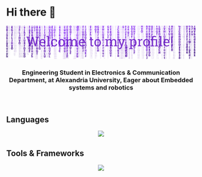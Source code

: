 # Hi there 👋


<div align="center">
  
  ![](header.png)
  
  <!--### I am an Undergraduate Embedded systems Engineer from Egypt.-->
  ### Engineering Student in Electronics & Communication Department, at Alexandria University, Eager about Embedded systems and robotics
  
</div>

</br>

## Languages

<div align="center">
  <a href="https://skillicons.dev">
    <img src="https://skillicons.dev/icons?i=c,cpp,python,matlab,java,bash,arduino">
  </a>
</div>

## Tools & Frameworks

<div align="center">
  <a href="https://skillicons.dev">
    <img src="https://skillicons.dev/icons?i=vscode,visualstudio,github,eclipse,linux,raspberrypi,qt">
  </a>
</div>
